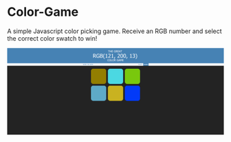 # Color-Game
A simple Javascript color picking game. Receive an RGB number and select the correct color swatch to win!

![screenshot](colorgame.PNG)
